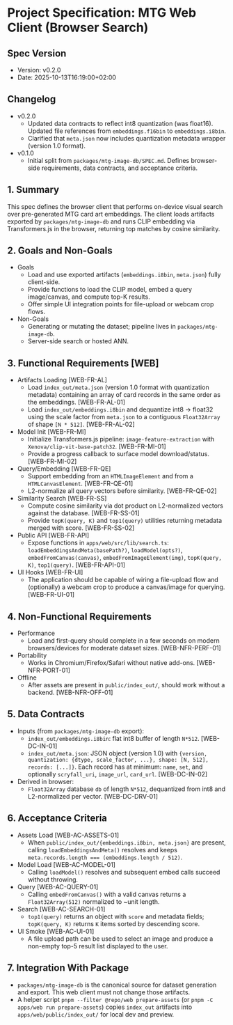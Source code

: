 # Project Specification: MTG Web Client (Browser Search)

## Spec Version

- Version: v0.2.0
- Date: 2025-10-13T16:19:00+02:00

## Changelog

- v0.2.0
  - Updated data contracts to reflect int8 quantization (was float16). Updated file references from `embeddings.f16bin` to `embeddings.i8bin`.
  - Clarified that `meta.json` now includes quantization metadata wrapper (version 1.0 format).
- v0.1.0
  - Initial split from `packages/mtg-image-db/SPEC.md`. Defines browser-side requirements, data contracts, and acceptance criteria.

## 1. Summary

This spec defines the browser client that performs on-device visual search over pre-generated MTG card art embeddings. The client loads artifacts exported by `packages/mtg-image-db` and runs CLIP embedding via Transformers.js in the browser, returning top matches by cosine similarity.

## 2. Goals and Non-Goals

- Goals
  - Load and use exported artifacts (`embeddings.i8bin`, `meta.json`) fully client-side.
  - Provide functions to load the CLIP model, embed a query image/canvas, and compute top-K results.
  - Offer simple UI integration points for file-upload or webcam crop flows.
- Non-Goals
  - Generating or mutating the dataset; pipeline lives in `packages/mtg-image-db`.
  - Server-side search or hosted ANN.

## 3. Functional Requirements [WEB]

- Artifacts Loading [WEB-FR-AL]
  - Load `index_out/meta.json` (version 1.0 format with quantization metadata) containing an array of card records in the same order as the embeddings. [WEB-FR-AL-01]
  - Load `index_out/embeddings.i8bin` and dequantize int8 → float32 using the scale factor from `meta.json` to a contiguous `Float32Array` of shape `[N * 512]`. [WEB-FR-AL-02]
- Model Init [WEB-FR-MI]
  - Initialize Transformers.js pipeline: `image-feature-extraction` with `Xenova/clip-vit-base-patch32`. [WEB-FR-MI-01]
  - Provide a progress callback to surface model download/status. [WEB-FR-MI-02]
- Query/Embedding [WEB-FR-QE]
  - Support embedding from an `HTMLImageElement` and from a `HTMLCanvasElement`. [WEB-FR-QE-01]
  - L2-normalize all query vectors before similarity. [WEB-FR-QE-02]
- Similarity Search [WEB-FR-SS]
  - Compute cosine similarity via dot product on L2-normalized vectors against the database. [WEB-FR-SS-01]
  - Provide `topK(query, K)` and `top1(query)` utilities returning metadata merged with score. [WEB-FR-SS-02]
- Public API [WEB-FR-API]
  - Expose functions in `apps/web/src/lib/search.ts`: `loadEmbeddingsAndMeta(basePath?)`, `loadModel(opts?)`, `embedFromCanvas(canvas)`, `embedFromImageElement(img)`, `topK(query, K)`, `top1(query)`. [WEB-FR-API-01]
- UI Hooks [WEB-FR-UI]
  - The application should be capable of wiring a file-upload flow and (optionally) a webcam crop to produce a canvas/image for querying. [WEB-FR-UI-01]

## 4. Non-Functional Requirements

- Performance
  - Load and first-query should complete in a few seconds on modern browsers/devices for moderate dataset sizes. [WEB-NFR-PERF-01]
- Portability
  - Works in Chromium/Firefox/Safari without native add-ons. [WEB-NFR-PORT-01]
- Offline
  - After assets are present in `public/index_out/`, should work without a backend. [WEB-NFR-OFF-01]

## 5. Data Contracts

- Inputs (from `packages/mtg-image-db` export):
  - `index_out/embeddings.i8bin`: flat int8 buffer of length `N*512`. [WEB-DC-IN-01]
  - `index_out/meta.json`: JSON object (version 1.0) with `{version, quantization: {dtype, scale_factor, ...}, shape: [N, 512], records: [...]}`. Each record has at minimum: `name`, `set`, and optionally `scryfall_uri`, `image_url`, `card_url`. [WEB-DC-IN-02]
- Derived in browser:
  - `Float32Array` database `db` of length `N*512`, dequantized from int8 and L2-normalized per vector. [WEB-DC-DRV-01]

## 6. Acceptance Criteria

- Assets Load [WEB-AC-ASSETS-01]
  - When `public/index_out/{embeddings.i8bin, meta.json}` are present, calling `loadEmbeddingsAndMeta()` resolves and keeps `meta.records.length === (embeddings.length / 512)`.
- Model Load [WEB-AC-MODEL-01]
  - Calling `loadModel()` resolves and subsequent embed calls succeed without throwing.
- Query [WEB-AC-QUERY-01]
  - Calling `embedFromCanvas()` with a valid canvas returns a `Float32Array(512)` normalized to ~unit length.
- Search [WEB-AC-SEARCH-01]
  - `top1(query)` returns an object with `score` and metadata fields; `topK(query, K)` returns `K` items sorted by descending score.
- UI Smoke [WEB-AC-UI-01]
  - A file upload path can be used to select an image and produce a non-empty top-5 result list displayed to the user.

## 7. Integration With Package

- `packages/mtg-image-db` is the canonical source for dataset generation and export. This web client must not change those artifacts.
- A helper script `pnpm --filter @repo/web prepare-assets` (or `pnpm -C apps/web run prepare-assets`) copies `index_out` artifacts into `apps/web/public/index_out/` for local dev and preview.
